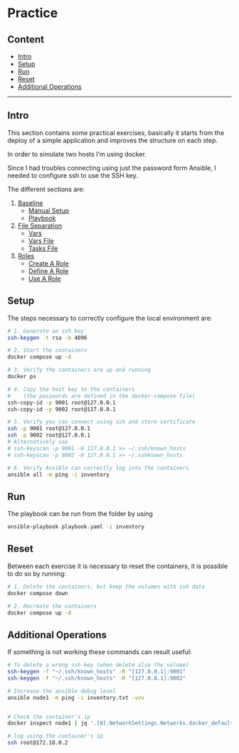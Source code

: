 # Practice

## Content

- [Intro](#intro)
- [Setup](#setup)
- [Run](#run)
- [Reset](#reset)
- [Additional Operations](#additional-operations)

---

## Intro

This section contains some practical exercises, basically it starts
from the deploy of a simple application and improves the structure
on each step.

In order to simulate two hosts I'm using docker.

Since I had troubles connecting using just the password form Ansible, I needed
to configure ssh to use the SSH key.

The different sections are:
1. [Baseline](./00%20-%20Baseline/readme.md)
    - [Manual Setup](./00%20-%20Baseline/readme.md#manual-setup)
    - [Playbook](./00%20-%20Baseline/readme.md#playbook)
1. [File Separation](./01%20-%20File%20Separation/readme.md)
    - [Vars](./01%20-%20File%20Separation/readme.md#vars)
    - [Vars File](./01%20-%20File%20Separation/readme.md#vars-file)
    - [Tasks File](./01%20-%20File%20Separation/readme.md#tasks-file)
1. [Roles](./02%20-%20Roles/readme.md)
    - [Create A Role](./02%20-%20Roles/readme.md#create-a-role)
    - [Define A Role](./02%20-%20Roles/readme.md#define-a-role)
    - [Use A Role](./02%20-%20Roles/readme.md#use-a-role)


## Setup

The steps necessary to correctly configure the local environment are:
```bash
# 1. Generate an ssh key
ssh-keygen -t rsa -b 4096

# 2. Start the containers
docker compose up -d

# 3. Verify the containers are up and running
docker ps

# 4. Copy the host key to the containers
#    (the passwords are defined in the docker-compose file)
ssh-copy-id -p 9001 root@127.0.0.1
ssh-copy-id -p 9002 root@127.0.0.1

# 5. Verify you can connect using ssh and store certificate
ssh -p 9001 root@127.0.0.1
ssh -p 9002 root@127.0.0.1
# Alternatively use
# ssh-keyscan -p 9001 -H 127.0.0.1 >> ~/.ssh/known_hosts
# ssh-keyscan -p 9002 -H 127.0.0.1 >> ~/.sshknown_hosts

# 6. Verify Ansible can correctly log into the containers
ansible all -m ping -i inventory
```


## Run

The playbook can be run from the folder by using
```bash
ansible-playbook playbook.yaml -i inventory
```


## Reset

Between each exercise it is necessary to reset the containers, it is possible
to do so by running:
```bash
# 1. Delete the containers, but keep the volumes with ssh data
docker compose down

# 2. Recreate the containers
docker compose up -d
```


## Additional Operations

If something is not working these commands can result useful:
```bash
# To delete a wrong ssh key (when delete also the volume)
ssh-keygen -f "~/.ssh/known_hosts" -R "[127.0.0.1]:9001"
ssh-keygen -f "~/.ssh/known_hosts" -R "[127.0.0.1]:9002"

# Increase the ansible debug level
ansible node1 -m ping -i inventory.txt -vvv


# Check the container's ip
docker inspect node1 | jq '.[0].NetworkSettings.Networks.docker_default.IPAddress'

# log using the container's ip
ssh root@172.18.0.2
```


